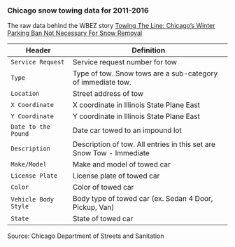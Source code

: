 ### Chicago snow towing data for 2011-2016

The raw data behind the WBEZ story [Towing The Line: Chicago’s Winter Parking Ban Not Necessary For Snow Removal](http://interactive.wbez.org/towing-the-line/)

Header | Definition
---|---------
`Service Request`| Service request number for tow
`Type`| Type of tow. Snow tows are a sub-category of immediate tow.
`Location`| Street address of tow
`X Coordinate`| X coordinate in Illinois State Plane East
`Y Coordinate`| Y coordinate in Illinois State Plane East
`Date to the Pound`| Date car towed to an impound lot
`Description`| Description of tow. All entries in this set are Snow Tow - Immediate
`Make/Model`| Make and model of towed car
`License Plate`| License plate of towed car
`Color`| Color of towed car
`Vehicle Body Style`| Body type of towed car (ex. Sedan 4 Door, Pickup, Van)
`State`| State of towed car

Source: Chicago Department of Streets and Sanitation
